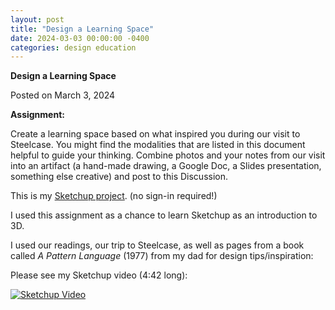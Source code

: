 ```yaml
---
layout: post
title: "Design a Learning Space"
date: 2024-03-03 00:00:00 -0400
categories: design education
---
```


**Design a Learning Space**

Posted on March 3, 2024

**Assignment:**

Create a learning space based on what inspired you during our visit to Steelcase. You might find the modalities that are listed in this document helpful to guide your thinking. Combine photos and your notes from our visit into an artifact (a hand-made drawing, a Google Doc, a Slides presentation, something else creative) and post to this Discussion.

This is my [Sketchup project](https://app.sketchup.com/share/tc/northAmerica/RFPTWfsAB8A?stoken=ipKwEuo-M1DaSFwKmjHLYIOyyzW5PYgM3DAyaVkmhrO7Hukkkkr5xs-puxNDr7HK&source=web). (no sign-in required!)

I used this assignment as a chance to learn Sketchup as an introduction to 3D.

I used our readings, our trip to Steelcase, as well as pages from a book called *A Pattern Language* (1977) from my dad for design tips/inspiration:

Please see my Sketchup video (4:42 long):

[![Sketchup Video](https://img.youtube.com/vi/hnEARNX7NKU/0.jpg)](https://www.youtube.com/watch?v=hnEARNX7NKU)
